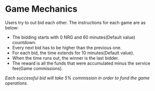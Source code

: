# Game Mechanics

Users try to out bid each other. The instructions for each game are as below:

- The bidding starts with 0 NRG and 60 minutes(Default value) countdown.
- Every next bid has to be higher than the previous one.
- For each bid, the time extends for 10 minutes(Default value).
- When the time runs out, the winner is the last bidder.
- The reward is all the funds that were accumulated minus the service fee(Game commissions).

*Each successful bid will take 5% commission in order to fund the game operations.*
